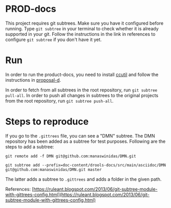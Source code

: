 # PROD-docs

This project requires git subtrees. Make sure you have it configured before running. Type `git subtree` in your terminal to check whether it is already supported in your git. Follow the instructions in the link in references to configure `git subtree` if you don't have it yet.

<!-- If yes, we are good to go else go to the `git-subtree` folder and run `./install.sh`. -->

<!-- If no, please go through [How To Install Git Subtree on Mac and Ubuntu](https://codeengineered.com/blog/how-to-install-git-subtree/) or -->

# Run 

In order to run the product-docs, you need to install [ccutil](https://pantheon.cee.redhat.com/#/help/ccutil-install) and follow the instructions in [proposal-d](https://gitlab.cee.redhat.com/red-hat-jboss-bxms-documentation/proposal-d/tree/master).

<!-- In order to run the community docs, you need to have Maven installed. If yes, goto `doc-content/drools-docs`, run `mvn clean install` and view the `index.html` in `target/generated-docs/html_single`.

In order to run the PROD docs in gitbook, go to the `assemblies/assembly_dmn-models/dm/build/tmp/en-US/html-single` folder and run `gitbook serve`. You can see the documentation at `localhost:4000`. It may ask you to run `gitbook install`. You also may need to install gitbook CLI, if you don't have it already. Just run `npm install gitbook-cli -g` and run the commands again. -->

In order to fetch from all subtrees in the root repository, run `git subtree pull-all`. 
In order to push all changes in subtrees to the original projects from the root repository, run `git subtree push-all`.

# Steps to reproduce

If you go to the `.gittrees` file, you can see a "DMN" subtree. The DMN repository has been added as a subtree for test purposes. Following are the steps to add a subtree:

`git remote add -f DMN git@github.com:manaswinidas/DMN.git`

`git subtree add --prefix=doc-content/drools-docs/src/main/asciidoc/DMN git@github.com:manaswinidas/DMN.git master`

The latter adds a subtree to `.gittrees` and adds a folder in the given path.

References: 
[https://ruleant.blogspot.com/2013/06/git-subtree-module-with-gittrees-config.html](https://ruleant.blogspot.com/2013/06/git-subtree-module-with-gittrees-config.html)
